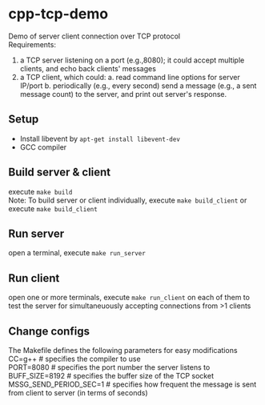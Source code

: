 # cpp-tcp-demo

Demo of server client connection over TCP protocol  
Requirements:  
1. a TCP server listening on a port (e.g.,8080); it could accept multiple clients, and echo back clients' messages 
2. a TCP client, which could: 
a. read command line options for server IP/port 
b. periodically (e.g., every second) send a message (e.g., a sent message count) to the server, and print out server's response.  

## Setup
- Install libevent by `apt-get install libevent-dev`
- GCC compiler

## Build server & client
execute `make build`  
Note: To build server or client individually, execute `make build_client` or execute `make build_client`  

## Run server
open a terminal, execute `make run_server`

## Run client
open one or more terminals, execute `make run_client` on each of them to test the server for simultaneuously accepting connections from >1 clients  

## Change configs  
The Makefile defines the following parameters for easy modifications
CC=g++ # specifies the compiler to use  
PORT=8080 # specifies the port number the server listens to  
BUFF_SIZE=8192 # specifies the buffer size of the TCP socket  
MSSG_SEND_PERIOD_SEC=1 # specifies how frequent the message is sent from client to server (in terms of seconds)  
